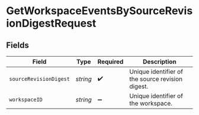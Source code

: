 # GetWorkspaceEventsBySourceRevisionDigestRequest


## Fields

| Field                                            | Type                                             | Required                                         | Description                                      |
| ------------------------------------------------ | ------------------------------------------------ | ------------------------------------------------ | ------------------------------------------------ |
| `sourceRevisionDigest`                           | *string*                                         | :heavy_check_mark:                               | Unique identifier of the source revision digest. |
| `workspaceID`                                    | *string*                                         | :heavy_minus_sign:                               | Unique identifier of the workspace.              |